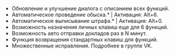 - Обновление и улучшение диалога с описанием всех функций.
- Автоматическое проведение обыска.* | Активация: Alt+6.
- Автоматическое выписывание штрафа.* | Активация: Alt+0.
- Возможность назначения личных клавиш еще для 6 функций.
- Возможность авто отправки докладов раз в N минут.
- Функция возвращения стандартных клавиш для функций.
- Множественные исправления. Подробнее в группе VK.
